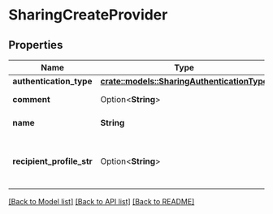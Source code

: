 # SharingCreateProvider

## Properties

Name | Type | Description | Notes
------------ | ------------- | ------------- | -------------
**authentication_type** | [**crate::models::SharingAuthenticationType**](SharingAuthenticationType.md) |  | 
**comment** | Option<**String**> | Description about the provider. | [optional]
**name** | **String** | The name of the Provider. | 
**recipient_profile_str** | Option<**String**> | This field is required when the __authentication_type__ is **TOKEN** or not provided. | [optional]

[[Back to Model list]](../README.md#documentation-for-models) [[Back to API list]](../README.md#documentation-for-api-endpoints) [[Back to README]](../README.md)


